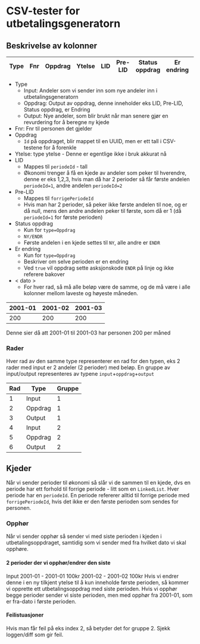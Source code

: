 # CSV-tester for utbetalingsgeneratorn

## Beskrivelse av kolonner

| Type | Fnr | Oppdrag | Ytelse | LID | Pre-LID | Status oppdrag | Er endring | 2020-01 | 2020-02 | 2020-03 |
| ---- | --- | ------- | ------ | --- | ------- | -------------- | ---------- | ------- | ------- | ------- |

* Type
    * Input: Andeler som vi sender inn som nye andeler inn i utbetalingsgeneratorn
    * Oppdrag: Output av oppdrag, denne inneholder eks LID, Pre-LID, Status oppdrag, er Endring
    * Output: Nye andeler, som blir brukt når man senere gjør en revurdering for å beregne ny kjede
* Fnr: Fnr til personen det gjelder
* Oppdrag
    * `Id` på oppdraget, blir mappet til en UUID, men er ett tall i CSV-testene for å forenkle 
* Ytelse: type ytelse - Denne er egentlige ikke i bruk akkurat nå
* LID
    * Mappes til `periodeId` - tall
    * Økonomi trenger å få en kjede av andeler som peker til hverendre, denne er eks 1,2,3, hvis man då har 2 perioder så får
      første andelen `periodeId=1`, andre andelen `periodeId=2`
* Pre-LID
    * Mappes til `forrigePeriodeId`
    * Hvis man har 2 perioder, så peker ikke første andelen til noe, og er då null, mens den andre andelen peker til første, som
      då er 1 (då `periodeId=1` for første perioden)
* Status oppdrag
    * Kun for `type=Oppdrag`
    * `NY/ENDR`
    * Første andelen i en kjede settes til `NY`, alle andre er `ENDR`
* Er endring
    * Kun for `type=Oppdrag`
    * Beskriver om selve perioden er en endring
    * Ved `true` vil oppdrag sette asksjonskode `ENDR` på linje og ikke referere bakover
* < dato >
    * For hver rad, så må alle beløp være de samme, og de må være i alle kolonner mellom laveste og høyeste måneden.

| 2001-01 | 2001-02 | 2001-03 |
| ------- | ------- | ------- | 
| 200     | 200     | 200     |

Denne sier då att 2001-01 til 2001-03 har personen 200 per måned

### Rader

Hver rad av den samme type representerer en rad for den typen, eks 2 rader med input er 2 andeler (2 perioder) med beløp. En
gruppe av input/output representeres av typene `input`+`oppdrag`+`output`

| Rad | Type    | Gruppe |
| --- | ------- | ------ |
| 1   | Input   | 1      |
| 2   | Oppdrag | 1      |
| 3   | Output  | 1      |
| 4   | Input   | 2      |
| 5   | Oppdrag | 2      |
| 6   | Output  | 2      |

## Kjeder
Når vi sender perioder til økonomi så slår vi de sammen til en kjede, dvs en periode har ett forhold til forrige periode - litt som en `LinkedList`.
Hver periode har en `periodeId`. En periode refererer alltid til forrige periode med `forrigePeriodeId`, hvis det ikke er den første perioden som sendes for personen.

### Opphør
Når vi sender opphør så sender vi med siste perioden i kjeden i utbetalingsoppdraget, samtidig som vi sender med fra hvilket dato vi skal opphøre.

#### 2 perioder der vi opphør/endrer den siste
Input
2001-01 - 2001-01 100kr
2001-02 - 2001-02 100kr
Hvis vi endrer denne i en ny tilkjent ytelse til å kun inneholde første perioden, så kommer vi opprette ett utbetalingsoppdrag med siste perioden.
Hvis vi opphør begge perioder sender vi siste perioden, men med opphør fra 2001-01, som er fra-dato i første perioden.

#### Feilistuasjoner
Hvis man får feil på eks index 2, så betyder det for gruppe 2. Sjekk loggen/diff som gir feil.